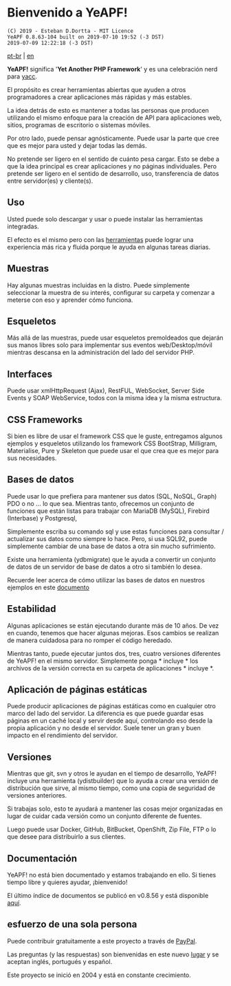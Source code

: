 # **Bienvenido a YeAPF!**

    (C) 2019 - Esteban D.Dortta - MIT Licence
    YeAPF 0.8.63-104 built on 2019-07-10 19:52 (-3 DST)
    2019-07-09 12:22:18 (-3 DST)

[pt-br](readme-pt-br.md) | [en](readme-en.md) 

**YeAPF!** significa '**Yet Another PHP Framework**' y es una celebraci&oacute;n nerd para [yacc](https://whatis.techtarget.com/definition/yacc-yet-another-compiler-compiler).

El prop&oacute;sito es crear herramientas abiertas que ayuden a otros programadores a crear aplicaciones m&aacute;s r&aacute;pidas y m&aacute;s estables.

La idea detr&aacute;s de esto es mantener a todas las personas que producen utilizando el mismo enfoque para la creaci&oacute;n de API para aplicaciones web, sitios, programas de escritorio o sistemas m&oacute;viles.

Por otro lado, puede pensar agn&oacute;sticamente. Puede usar la parte que cree que es mejor para usted y dejar todas las dem&aacute;s.

No pretende ser ligero en el sentido de cu&aacute;nto pesa cargar. Esto se debe a que la idea principal es crear aplicaciones y no p&aacute;ginas individuales. Pero pretende ser ligero en el sentido de desarrollo, uso, transferencia de datos entre servidor(es) y cliente(s).

## Uso
Usted puede solo descargar y usar o puede instalar las herramientas integradas.

El efecto es el mismo pero con las [herramientas](http://www.yeapf.com/wp/?p=455) puede lograr una experiencia m&aacute;s rica y fluida porque le ayuda en algunas tareas diarias.

## Muestras
Hay algunas muestras incluidas en la distro. Puede simplemente seleccionar la muestra de su inter&eacute;s, configurar su carpeta y comenzar a meterse con eso y aprender c&oacute;mo funciona.

## Esqueletos
M&aacute;s all&aacute; de las muestras, puede usar esqueletos premoldeados que dejar&aacute;n sus manos libres solo para implementar sus eventos web/Desktop/m&oacute;vil mientras descansa en la administraci&oacute;n del lado del servidor PHP.

## Interfaces
Puede usar xmlHttpRequest (Ajax), RestFUL, WebSocket, Server Side Events y SOAP WebService, todos con la misma idea y la misma estructura.

## CSS Frameworks
Si bien es libre de usar el framework CSS que le guste, entregamos algunos ejemplos y esqueletos utilizando los framework CSS BootStrap, Milligram, Materialise, Pure y Skeleton que puede usar el que crea que es mejor para sus necesidades.

## Bases de datos
Puede usar lo que prefiera para mantener sus datos (SQL, NoSQL, Graph) PDO o no ... lo que sea. Mientras tanto, ofrecemos un conjunto de funciones que est&aacute;n listas para trabajar con MariaDB (MySQL), Firebird (Interbase) y Postgresql,

Simplemente escriba su comando sql y use estas funciones para consultar / actualizar sus datos como siempre lo hace. Pero, si usa SQL92, puede simplemente cambiar de una base de datos a otra sin mucho sufrimiento.

Existe una herramienta (ydbmigrate) que le ayuda a convertir un conjunto de datos de un servidor de base de datos a otro si tambi&eacute;n lo desea.

Recuerde leer acerca de cómo utilizar las bases de datos en nuestros ejemplos en este [documento](readme-database-samples-en.md)

## Estabilidad
Algunas aplicaciones se est&aacute;n ejecutando durante m&aacute;s de 10 a&ntilde;os. De vez en cuando, tenemos que hacer algunas mejoras. Esos cambios se realizan de manera cuidadosa para no romper el c&oacute;digo heredado.

Mientras tanto, puede ejecutar juntos dos, tres, cuatro versiones diferentes de YeAPF! en el mismo servidor. Simplemente ponga * incluye * los archivos de la versi&oacute;n correcta en su carpeta de aplicaciones * incluye *.

## Aplicaci&oacute;n de p&aacute;ginas est&aacute;ticas
Puede producir aplicaciones de p&aacute;ginas est&aacute;ticas como en cualquier otro marco del lado del servidor. La diferencia es que puede guardar esas p&aacute;ginas en un cach&eacute; local y servir desde aqu&iacute;, controlando eso desde la propia aplicaci&oacute;n y no desde el servidor. Suele tener un gran y buen impacto en el rendimiento del servidor.

## Versiones
Mientras que git, svn y otros le ayudan en el tiempo de desarrollo, YeAPF! incluye una herramienta (ydistbuilder) que lo ayuda a crear una versi&oacute;n de distribuci&oacute;n que sirve, al mismo tiempo, como una copia de seguridad de versiones anteriores.

Si trabajas solo, esto te ayudar&aacute; a mantener las cosas mejor organizadas en lugar de cuidar cada versi&oacute;n como un conjunto diferente de fuentes.

Luego puede usar Docker, GitHub, BitBucket, OpenShift, Zip File, FTP o lo que desee para distribuirlo a sus clientes.

## Documentaci&oacute;n
YeAPF! no est&aacute; bien documentado y estamos trabajando en ello.
Si tienes tiempo libre y quieres ayudar, &iexcl;bienvenido!

El &uacute;ltimo &iacute;ndice de documentos se public&oacute; en v0.8.56 y est&aacute; disponible [aqu&iacute;](http://yeapf.com/doc/0.8.56/index.html).

## esfuerzo de una sola persona
Puede contribuir gratuitamente a este proyecto a trav&eacute;s de [PayPal](http://www.yeapf.com/paypal-en.html).

Las preguntas (y las respuestas) son bienvenidas en este nuevo [lugar](http://answers.yeapf.com/) y se aceptan ingl&eacute;s, portugu&eacute;s y espa&ntilde;ol.

Este proyecto se inici&oacute; en 2004 y est&aacute; en constante crecimiento.